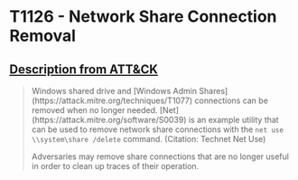 # T1126 - Network Share Connection Removal
## [Description from ATT&CK](https://attack.mitre.org/wiki/Technique/T1126)
<blockquote>Windows shared drive and [Windows Admin Shares](https://attack.mitre.org/techniques/T1077) connections can be removed when no longer needed. [Net](https://attack.mitre.org/software/S0039) is an example utility that can be used to remove network share connections with the <code>net use \\system\share /delete</code> command. (Citation: Technet Net Use)

Adversaries may remove share connections that are no longer useful in order to clean up traces of their operation.</blockquote>

